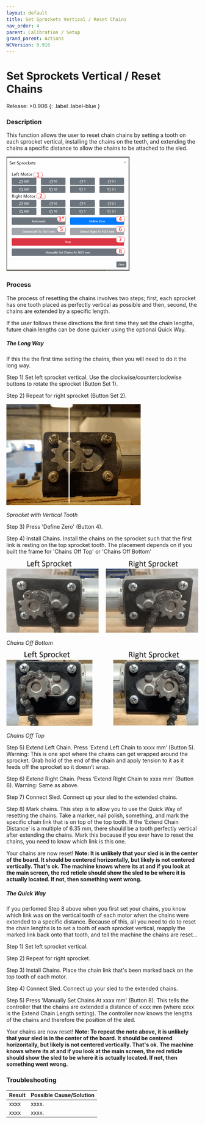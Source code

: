 ```yaml
---
layout: default
title: Set Sprockets Vertical / Reset Chains
nav_order: 4
parent: Calibration / Setup
grand_parent: Actions
WCVersion: 0.916
---
```

# Set Sprockets Vertical / Reset Chains

Release: >0.906
{: .label .label-blue }

### Description
This function allows the user to reset chain chains by setting a tooth on each sprocket vertical, installing the chains on the teeth, and extending the chains a specific distance to allow the chains to be attached to the sled.

![Sprocket with Vertical Tooth](../../assets/Actions/Calibration-Setup/setSprocketsVertical.png)

### Process
The process of resetting the chains involves two steps; first, each sprocket has one tooth placed as perfectly vertical as possible and then, second, the chains are extended by a specific length.

If the user follows these directions the first time they set the chain lengths, future chain lengths can be done quicker using the optional Quick Way.

##### The Long Way #####

If this the the first time setting the chains, then you will need to do it the long way.

Step 1) Set left sprocket vertical.  Use the clockwise/counterclockwise buttons to rotate the sprocket (Button Set 1).

Step 2) Repeat for right sprocket (Button Set 2).

![Sprocket with Vertical Tooth](../../assets/gettingStarted/Sprocket%20at%2012-00.png)

_Sprocket with Vertical Tooth_

Step 3) Press 'Define Zero' (Button 4).

Step 4) Install Chains.  Install the chains on the sprocket such that the first link is resting on the top sprocket tooth. The placement depends on if you built the frame for 'Chains Off Top' or 'Chains Off Bottom'

![Chains Off Bottom](../../assets/gettingStarted/chainOffSprocketsBottom.png)

_Chains Off Bottom_

![Chains Off Top](../../assets/gettingStarted/chainOffSprocketsTop.png)

_Chains Off Top_

Step 5) Extend Left Chain. Press ‘Extend Left Chain to xxxx mm’ (Button 5). Warning: This is one spot where the chains can get wrapped around the sprocket. Grab hold of the end of the chain and apply tension to it as it feeds off the sprocket so it doesn’t wrap.

Step 6) Extend Right Chain. Press ‘Extend Right Chain to xxxx mm’ (Button 6).  Warning: Same as above.

Step 7) Connect Sled. Connect up your sled to the extended chains. 

Step 8) Mark chains. This step is to allow you to use the Quick Way of resetting the chains.  Take a marker, nail polish, something, and mark the specific chain link that is on top of the top tooth. If the ‘Extend Chain Distance’ is a multiple of 6.35 mm, there should be a tooth perfectly vertical after extending the chains. Mark this because if you ever have to reset the chains, you need to know which link is this one.

Your chains are now reset!  **Note: It is unlikely that your sled is in the center of the board.  It should be centered horizontally, but likely is not centered vertically.  That's ok.  The machine knows where its at and if you look at the main screen, the red reticle should show the sled to be where it is actually located.  If not, then something went wrong.**

##### The Quick Way #####

If you perfomed Step 8 above when you first set your chains, you know which link was on the vertical tooth of each motor when the chains were extended to a specific distance.  Because of this, all you need to do to reset the chain lengths is to set a tooth of each sprocket vertical, reapply the marked link back onto that tooth, and tell the machine the chains are reset...

Step 1) Set left sprocket vertical.

Step 2) Repeat for right sprocket.

Step 3) Install Chains.  Place the chain link that's been marked back on the top tooth of each motor.

Step 4) Connect Sled.  Connect up your sled to the extended chains.

Step 5) Press 'Manually Set Chains At xxxx mm' (Button 8).  This tells the controller that the chains are extended a distance of xxxx mm (where xxxx is the Extend Chain Length setting).  The controller now knows the lengths of the chains and therefore the position of the sled.

Your chains are now reset!  **Note: To repeat the note above, it is unlikely that your sled is in the center of the board.  It should be centered horizontally, but likely is not centered vertically.  That's ok.  The machine knows where its at and if you look at the main screen, the red reticle should show the sled to be where it is actually located.  If not, then something went wrong.**

 
### Troubleshooting

|Result   	|Possible Cause/Solution   	|
|---	|---	|
|xxxx   	|xxxx.   	|
|xxxx   	|xxxx.   	|


